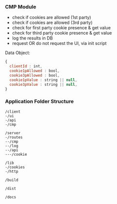 ### CMP Module

- check if cookies are allowed (1st party)
- check if cookies are allowed (3rd party)
- check for first party cookie presence & get value
- check for third party cookie presence & get value
- log the results in DB
- request OR do not request the UI, via init script

Data Object:
```javascript
{
  clientId : int,
  cookie1pAllowed : bool,
  cookie3pAllowed : bool,
  cookie1pValue : string || null,
  cookie3pValue : string || null,
}
```


### Application Folder Structure
```
/client
-/ui
-/api
-/cmp

/server
-/routes
--/cmp
--/log
--/api
---/cookie

/lib
-/cookies
-/http

/build

/dist

/docs
```

